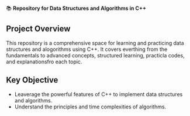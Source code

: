 📚 **Repository for Data Structures and Algorithms in C++**

## **Project Overview**
This repository is a comprehensive space for learning and practicing data structures and alogorithms using C++.
It covers everthing from the fundamentals to advanced concepts,  structured learning, practicla codes, and explanationsfro each topic.


## **Key Objective**
- Leaverage the powerful features of C++ to implement  data structures and algorithms.
- Understand the principles and time complexities of algorithms.
